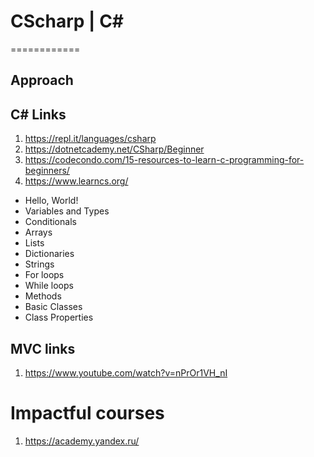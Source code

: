 # CScharp | C#
============

## Approach


## C# Links


1. https://repl.it/languages/csharp 
2. https://dotnetcademy.net/CSharp/Beginner
3. https://codecondo.com/15-resources-to-learn-c-programming-for-beginners/
4. https://www.learncs.org/

- Hello, World!
- Variables and Types
- Conditionals
- Arrays
- Lists
- Dictionaries
- Strings
- For loops
- While loops
- Methods
- Basic Classes
- Class Properties

## MVC links

1. https://www.youtube.com/watch?v=nPrOr1VH_nI


# Impactful courses

1. https://academy.yandex.ru/
